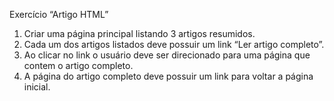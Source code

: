 Exercício “Artigo HTML”

1) Criar uma página principal listando 3 artigos resumidos.
2) Cada um dos artigos listados deve possuir um link “Ler artigo completo”.
3) Ao clicar no link o usuário deve ser direcionado para uma página que contem o artigo completo.
4) A página do artigo completo deve possuir um link para voltar a página inicial.
